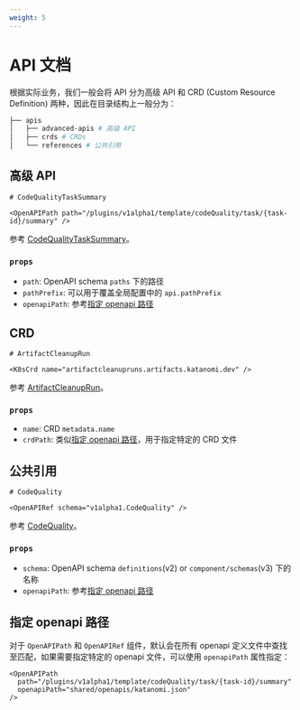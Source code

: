 ```yaml
---
weight: 5
---
```


# API 文档

根据实际业务，我们一般会将 API 分为高级 API 和 CRD (Custom Resource Definition) 两种，因此在目录结构上一般分为：

```sh
├── apis
│   ├── advanced-apis # 高级 API
│   ├── crds # CRDs
│   └── references # 公共引用
```

## 高级 API

```mdx title="advanced-apis/codeQualityTaskSummary.mdx"
# CodeQualityTaskSummary

<OpenAPIPath path="/plugins/v1alpha1/template/codeQuality/task/{task-id}/summary" />
```

参考 [CodeQualityTaskSummary](../apis/advanced-apis/codeQualityTaskSummary)。

### `props`

- `path`: OpenAPI schema `paths` 下的路径
- `pathPrefix`: 可以用于覆盖全局配置中的 `api.pathPrefix`
- `openapiPath`: 参考[指定 openapi 路径](#指定-openapi-路径)

## CRD

```mdx title="crds/ArtifactCleanupRun.mdx"
# ArtifactCleanupRun

<K8sCrd name="artifactcleanupruns.artifacts.katanomi.dev" />
```

参考 [ArtifactCleanupRun](../apis/crds/ArtifactCleanupRun)。

### `props`

- `name`: CRD `metadata.name`
- `crdPath`: 类似[指定 openapi 路径](#指定-openapi-路径)，用于指定特定的 CRD 文件

## 公共引用

```mdx title="references/CodeQuality.mdx"
# CodeQuality

<OpenAPIRef schema="v1alpha1.CodeQuality" />
```

参考 [CodeQuality](../apis/references/CodeQuality)。

### `props`

- `schema`: OpenAPI schema `definitions`(v2) or `component/schemas`(v3) 下的名称
- `openapiPath`: 参考[指定 openapi 路径](#指定-openapi-路径)

## 指定 openapi 路径

对于 `OpenAPIPath` 和 `OpenAPIRef` 组件，默认会在所有 openapi 定义文件中查找至匹配，如果需要指定特定的 openapi 文件，可以使用 `openapiPath` 属性指定：

```mdx
<OpenAPIPath
  path="/plugins/v1alpha1/template/codeQuality/task/{task-id}/summary"
  openapiPath="shared/openapis/katanomi.json"
/>
```
